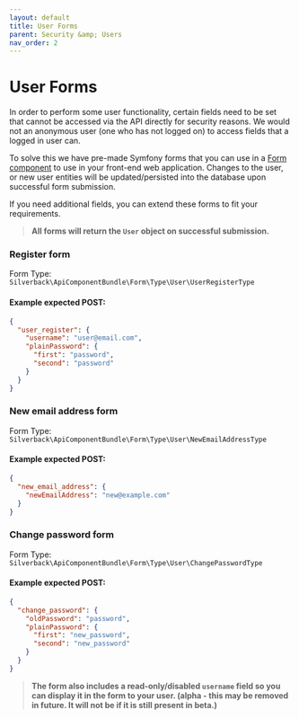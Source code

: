 ```yaml
---
layout: default
title: User Forms
parent: Security &amp; Users
nav_order: 2
---
```

# User Forms

In order to perform some user functionality, certain fields need to be set that cannot be accessed via the API directly for security reasons. We would not an anonymous user (one who has not logged on) to access fields that a logged in user can.

To solve this we have pre-made Symfony forms that you can use in a [Form component](../components/form-component.md) to use in your front-end web application. Changes to the user, or new user entities will be updated/persisted into the database upon successful form submission.

If you need additional fields, you can extend these forms to fit your requirements.

> **All forms will return the `User` object on successful submission.**

### Register form

Form Type: `Silverback\ApiComponentBundle\Form\Type\User\UserRegisterType`

#### Example expected POST:

```json
{
  "user_register": {
    "username": "user@email.com",
    "plainPassword": {
      "first": "password",
      "second": "password"
    }
  }
}
```

### New email address form

Form Type: `Silverback\ApiComponentBundle\Form\Type\User\NewEmailAddressType`

#### Example expected POST:

```json
{
  "new_email_address": {
    "newEmailAddress": "new@example.com"
  }
}
```

### Change password form

Form Type: `Silverback\ApiComponentBundle\Form\Type\User\ChangePasswordType`

#### Example expected POST:

```json
{
  "change_password": {
    "oldPassword": "password",
    "plainPassword": {
      "first": "new_password",
      "second": "new_password"
    }
  }
}
```

> **The form also includes a read-only/disabled `username` field so you can display it in the form to your user. (alpha - this may be removed in future. It will not be if it is still present in beta.)**
